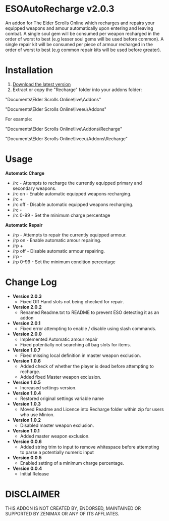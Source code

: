 ESOAutoRecharge v2.0.3
=============

An addon for The Elder Scrolls Online which recharges and repairs your equipped weapons and amour automatically upon entering and leaving combat. 
A single soul gem will be consumed per weapon recharged in the order of worst to best (e.g lesser soul gems will be used before common).
A single repair kit will be consumed per piece of armour recharged in the order of worst to best (e.g common repair kits will be used before greater).

Installation
=============

1. [Download the latest version](https://raw.githubusercontent.com/XanDDemoX/ESOAutoRecharge/master/zips/Auto%20Recharge%202.0.3.zip)
2. Extract or copy the "Recharge" folder into your addons folder:

"Documents\Elder Scrolls Online\live\Addons"

"Documents\Elder Scrolls Online\liveeu\Addons"

For example:

"Documents\Elder Scrolls Online\live\Addons\Recharge"

"Documents\Elder Scrolls Online\liveeu\Addons\Recharge"

Usage
=============
**Automatic Charge**
* /rc 		- Attempts to recharge the currently equipped primary and secondary weapons. 
* /rc on  	- Enable automatic equipped weapons recharging.
* /rc +
* /rc off 	- Disable automatic equipped weapons recharging.
* /rc -
* /rc 0-99  - Set the minimum charge percentage

**Automatic Repair**
* /rp - Attempts to repair the currently equipped armour. 
* /rp on - Enable automatic amour repairing. 
* /rp +
* /rp off - Disable automatic armour repairing. 
* /rp -
* /rp 0-99  - Set the minimum condition percentage

Change Log
=============
* **Version 2.0.3**
  * Fixed Off Hand slots not being checked for repair.
* **Version 2.0.2**
  * Renamed Readme.txt to README to prevent ESO detecting it as an addon
* **Version 2.0.1**
  * Fixed error attempting to enable / disable using slash commands.
* **Version 2.0.0**
  * Implemented Automatic amour repair
  * Fixed potentially not searching all bag slots for items.
* **Version 1.0.7**
  * Fixed missing local definition in master weapon exclusion.
* **Version 1.0.6**
  * Added check of whether the player is dead before attempting to recharge.
  * Added fixed Master weapon exclusion.
* **Version 1.0.5**
  * Increased settings version.
* **Version 1.0.4**
  * Restored original settings variable name
* **Version 1.0.3**
  * Moved Readme and Licence into Recharge folder within zip for users who use Minion. 
* **Version 1.0.2**
  * Disabled master weapon exclusion.
* **Version 1.0.1**
  * Added master weapon exclusion.
* **Version 0.0.6**
  * Added string trim to input to remove whitespace before attempting to parse a potentially numeric input
* **Version 0.0.5**
  * Enabled setting of a minimum charge percentage.
* **Version 0.0.4**
  * Initial Release

DISCLAIMER
=============
THIS ADDON IS NOT CREATED BY, ENDORSED, MAINTAINED OR SUPPORTED BY ZENIMAX OR ANY OF ITS AFFLIATES.
